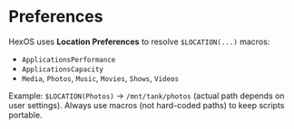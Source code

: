 # Preferences

HexOS uses **Location Preferences** to resolve `$LOCATION(...)` macros:

- `ApplicationsPerformance`
- `ApplicationsCapacity`
- `Media`, `Photos`, `Music`, `Movies`, `Shows`, `Videos`

Example: `$LOCATION(Photos)` → `/mnt/tank/photos` (actual path depends on user settings).
Always use macros (not hard-coded paths) to keep scripts portable.
